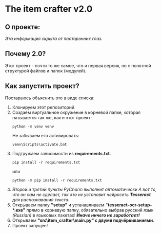 # The item crafter v2.0

## О проекте:
*Эта информация скрыта от посторонних глаз.*


## Почему 2.0?
Этот проект - почти то же самое, что и первая версия, но с понятной структурой файлов и папок (модулей).


## Как запустить проект?
Постараюсь объяснить это в виде списка:
1. Клонируем этот репозиторий.
1. Создаём виртуальное окружение в корневой папке, которая называется так же, как и этот проект:
   ```commandline
   python -m venv venv
   ```
   Не забываем его активировать:
   ```commandline
   venv\Scripts\activate.bat
   ```
1. Подгружаем зависимости из **requirements.txt**.
   ```commandline
   pip install -r requirements.txt
   ```
   или
   ```commandline
   python -m pip install -r requirements.txt
   ```
1. *Второй и третий пункты PyCharm выполнит автоматически
   А вот то, что он сам не сделает, так это не установит нейросеть **Tesseract** для распознавания текста.*
1. Открываем папку **"setup"** и устанавливаем **"tesseract-ocr-setup-*.exe"** прямо в корневую папку,
   обязательно выбрав русский язык *(Russian)* в языковых пакетах! ***Иначе ничего не заработает!***
1. Открываем **"src\item_crafter\\main.py" c двумя подчёркиваниями**.
1. Проект запущен!
